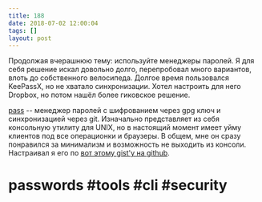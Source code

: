 ```yaml
---
title: 188
date: 2018-07-02 12:00:04
tags: []
layout: post
---
```


Продолжая вчерашнюю тему: используйте менеджеры паролей. Я для себя решение искал довольно долго, перепробовал много вариантов, влоть до собственного велосипеда. Долгое время пользовался KeePassX, но не хватало синхронизации. Хотел настроить для него Dropbox, но потом нашёл более гиковское решение.

[pass](https://www.passwordstore.org/) -- менеджер паролей с шифрованием через gpg ключ и синхронизацией через git. Изначально представляет из себя консольную утилиту для UNIX, но в настоящий момент имеет уйму клиентов под все операционки и браузеры. В общем, мне он сразу понравился за минимализм и возможность не выходить из консоли. Настраивал я его по [вот этому gist'у на github](https://gist.github.com/flbuddymooreiv/a4f24da7e0c3552942ff).

# passwords #tools #cli #security
